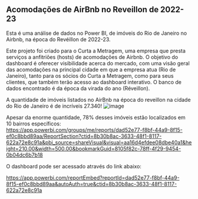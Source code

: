 ## Acomodações de AirBnb no Reveillon de 2022-23

Esta é uma análise de dados no Power BI, de imóveis do Rio de Janeiro no Airbnb, na época do Revéillon de 2022-23.

Este projeto foi criado para o Curta a Metragem, uma empresa que presta serviços a anfitriões (hosts) de acomodações de Airbnb. O objetivo do dashboard é oferecer visibilidade acerca do mercado, com uma visão geral das acomodações na principal cidade em que a empresa atua (Rio de Janeiro), tanto para os sócios do Curta a Metragem, como para seus clientes, que também terão acesso ao dashboard interativo. O banco de dados encontrado é da época da virada do ano (Réveillon).

A quantidade de imóveis listados no AirBnb na época do reveillon na cidade do Rio de Janeiro é de incríveis 27.340!
![image](https://github.com/gwollner/-PT-Airbnb-RJ/assets/151399588/9ccef06d-5426-4e71-9262-aadd80d7bbc2)

Apesar da enorme quantidade, 78% desses imóveis estão localizados em 10 bairros específicos:
https://app.powerbi.com/groups/me/reports/dad52e77-f8bf-44a9-8f15-ef0c8bbd89aa/ReportSection?ctid=8b30b8ac-3633-48f1-8117-622a72e8c91a&pbi_source=shareVisual&visual=aa16d4efdee08dbe40a1&height=210.00&width=500.00&bookmarkGuid=8105f82c-78ff-4f29-9454-0b04dc6b7b18



O dashboard pode ser acessado através do link abaixo:

https://app.powerbi.com/reportEmbed?reportId=dad52e77-f8bf-44a9-8f15-ef0c8bbd89aa&autoAuth=true&ctid=8b30b8ac-3633-48f1-8117-622a72e8c91a



